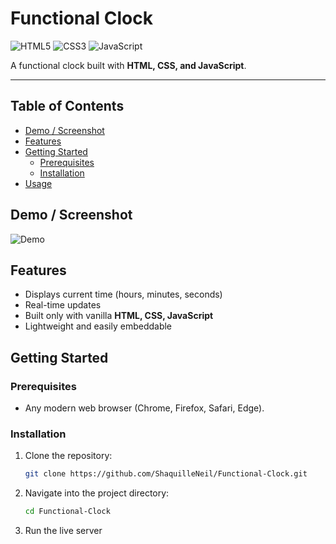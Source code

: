 # Functional Clock

![HTML5](https://img.shields.io/badge/HTML5-E34F26?style=for-the-badge&logo=html5&logoColor=white)
![CSS3](https://img.shields.io/badge/CSS3-1572B6?style=for-the-badge&logo=css3&logoColor=white)
![JavaScript](https://img.shields.io/badge/JavaScript-F7DF1E?style=for-the-badge&logo=javascript&logoColor=black)

A functional clock built with **HTML, CSS, and JavaScript**.

---

## Table of Contents

- [Demo / Screenshot](#demo--screenshot)  
- [Features](#features)  
- [Getting Started](#getting-started)  
  - [Prerequisites](#prerequisites)  
  - [Installation](#installation)  
- [Usage](#usage)  


## Demo / Screenshot

![Demo](https://github.com/ShaquilleNeil/Functional-Clock/blob/master/clock.png)


## Features

- Displays current time (hours, minutes, seconds)  
- Real-time updates  
- Built only with vanilla **HTML, CSS, JavaScript**  
- Lightweight and easily embeddable  

## Getting Started

### Prerequisites

- Any modern web browser (Chrome, Firefox, Safari, Edge).  

### Installation

1. Clone the repository:

   ```bash
   git clone https://github.com/ShaquilleNeil/Functional-Clock.git
   ```

2. Navigate into the project directory:
   ```bash
   cd Functional-Clock
   ```

3. Run the live server
